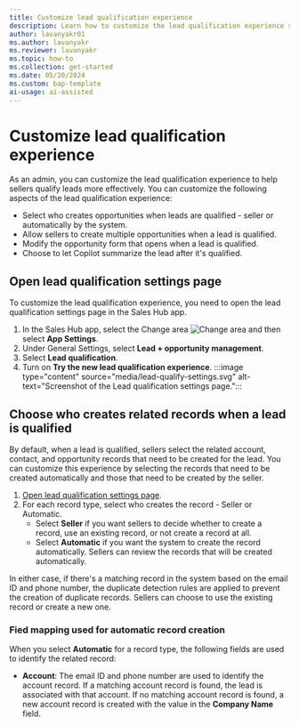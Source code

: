 ```yaml
---
title: Customize lead qualification experience
description: Learn how to customize the lead qualification experience so that sellers can easily qualify leads.
author: lavanyakr01
ms.author: lavanyakr
ms.reviewer: lavanyakr
ms.topic: how-to 
ms.collection: get-started
ms.date: 05/20/2024
ms.custom: bap-template 
ai-usage: ai-assisted
---
```


# Customize lead qualification experience

As an admin, you can customize the lead qualification experience to help sellers qualify leads more effectively. You can customize the following aspects of the lead qualification experience:

- Select who creates opportunities when leads are qualified - seller or automatically by the system.
- Allow sellers to create multiple opportunities when a lead is qualified.
- Modify the opportunity form that opens when a lead is qualified.
- Choose to let Copilot summarize the lead after it's qualified.


## Open lead qualification settings page

To customize the lead qualification experience, you need to open the lead qualification settings page in the Sales Hub app.

1. In the Sales Hub app, select the Change area ![Change area](media/change-area.png) and then select **App Settings**.
1. Under General Settings, select **Lead + opportunity management**.
1. Select **Lead qualification**.
1. Turn on **Try the new lead qualification experience**.
   :::image type="content" source="media/lead-qualify-settings.svg" alt-text="Screenshot of the Lead qualification settings page.":::

## Choose who creates related records when a lead is qualified

By default, when a lead is qualified, sellers select the related account, contact, and opportunity records that need to be created for the lead. You can customize this experience by selecting the records that need to be created automatically and those that need to be created by the seller. 

1. [Open lead qualification settings page](#open-lead-qualification-settings-page).
1. For each record type, select who creates the record - Seller or Automatic. 
    - Select **Seller** if you want sellers to decide whether to create a record, use an existing record, or not create a record at all.
    - Select **Automatic** if you want the system to create the record automatically. Sellers can review the records that will be created automatically.

In either case, if there's a matching record in the system based on the email ID and phone number, the duplicate detection rules are applied to prevent the creation of duplicate records. Sellers can choose to use the existing record or create a new one.
   
### Fied mapping used for automatic record creation

When you select **Automatic** for a record type, the following fields are used to identify the related record:

- **Account**: The email ID and phone number are used to identify the account record. If a matching account record is found, the lead is associated with that account. If no matching account record is found, a new account record is created with the value in the **Company Name** field.

